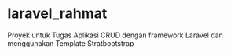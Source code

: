# laravel_rahmat
Proyek  untuk Tugas Aplikasi CRUD dengan framework Laravel dan menggunakan Template Stratbootstrap
